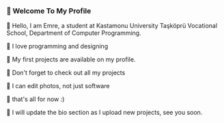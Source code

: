 ### 🧊 Welcome To My Profile


🧊 Hello, I am Emre, a student at Kastamonu University Taşköprü Vocational School, Department of Computer Programming.


🧊 I love programming and designing


🧊 My first projects are available on my profile.


🧊 Don't forget to check out all my projects


🧊 I can edit photos, not just software


🧊 that's all for now :)


🧊 I will update the bio section as I upload new projects, see you soon.


